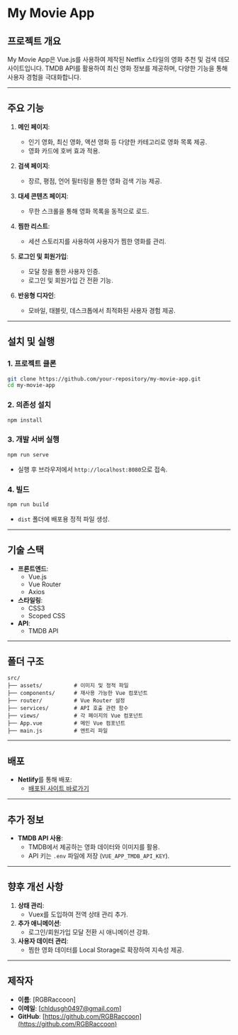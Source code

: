 
# **My Movie App**

## **프로젝트 개요**
My Movie App은 Vue.js를 사용하여 제작된 Netflix 스타일의 영화 추천 및 검색 데모 사이트입니다. TMDB API를 활용하여 최신 영화 정보를 제공하며, 다양한 기능을 통해 사용자 경험을 극대화합니다.

---

## **주요 기능**
1. **메인 페이지**:
   - 인기 영화, 최신 영화, 액션 영화 등 다양한 카테고리로 영화 목록 제공.
   - 영화 카드에 호버 효과 적용.

2. **검색 페이지**:
   - 장르, 평점, 언어 필터링을 통한 영화 검색 기능 제공.

3. **대세 콘텐츠 페이지**:
   - 무한 스크롤을 통해 영화 목록을 동적으로 로드.

4. **찜한 리스트**:
   - 세션 스토리지를 사용하여 사용자가 찜한 영화를 관리.

5. **로그인 및 회원가입**:
   - 모달 창을 통한 사용자 인증.
   - 로그인 및 회원가입 간 전환 기능.

6. **반응형 디자인**:
   - 모바일, 태블릿, 데스크톱에서 최적화된 사용자 경험 제공.

---

## **설치 및 실행**

### **1. 프로젝트 클론**
```bash
git clone https://github.com/your-repository/my-movie-app.git
cd my-movie-app
```

### **2. 의존성 설치**
```bash
npm install
```

### **3. 개발 서버 실행**
```bash
npm run serve
```
- 실행 후 브라우저에서 `http://localhost:8080`으로 접속.

### **4. 빌드**
```bash
npm run build
```
- `dist` 폴더에 배포용 정적 파일 생성.

---

## **기술 스택**
- **프론트엔드**:
  - Vue.js
  - Vue Router
  - Axios
- **스타일링**:
  - CSS3
  - Scoped CSS
- **API**:
  - TMDB API

---

## **폴더 구조**
```plaintext
src/
├── assets/          # 이미지 및 정적 파일
├── components/      # 재사용 가능한 Vue 컴포넌트
├── router/          # Vue Router 설정
├── services/        # API 호출 관련 함수
├── views/           # 각 페이지의 Vue 컴포넌트
├── App.vue          # 메인 Vue 컴포넌트
├── main.js          # 엔트리 파일
```

---

## **배포**
- **Netlify**를 통해 배포:
  - [배포된 사이트 바로가기](https://your-netlify-url.netlify.app)

---

## **추가 정보**
- **TMDB API 사용**:
  - TMDB에서 제공하는 영화 데이터와 이미지를 활용.
  - API 키는 `.env` 파일에 저장 (`VUE_APP_TMDB_API_KEY`).

---

## **향후 개선 사항**
1. **상태 관리**:
   - Vuex를 도입하여 전역 상태 관리 추가.
2. **추가 애니메이션**:
   - 로그인/회원가입 모달 전환 시 애니메이션 강화.
3. **사용자 데이터 관리**:
   - 찜한 영화 데이터를 Local Storage로 확장하여 지속성 제공.

---

## **제작자**
- **이름**: [RGBRaccoon]
- **이메일**: [chldusgh0497@gmail.com]
- **GitHub**: [https://github.com/RGBRaccoon](https://github.com/RGBRaccoon)

